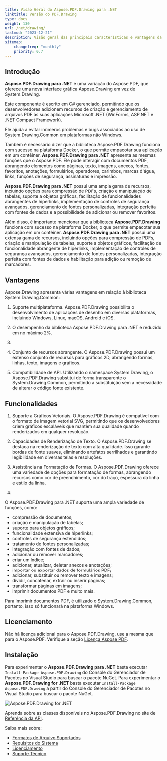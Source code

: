 ```yaml
---
title: Visão Geral do Aspose.PDF.Drawing para .NET
linktitle: Versão do PDF.Drawing
type: docs
weight: 130
url: /net/drawing/
lastmod: "2023-12-21"
description: Visão geral das principais características e vantagens da biblioteca Aspose.PDF.Drawing para .NET.
sitemap:
    changefreq: "monthly"
    priority: 0.7
---
```


## Introdução

**Aspose.PDF.Drawing para .NET** é uma variação do Aspose.PDF, que oferece uma nova interface gráfica Aspose.Drawing em vez de System.Drawing.

Este componente é escrito em C# gerenciado, permitindo que os desenvolvedores adicionem recursos de criação e gerenciamento de arquivos PDF às suas aplicações Microsoft .NET (WinForms, ASP.NET e .NET Compact Framework).

Ele ajuda a evitar inúmeros problemas e bugs associados ao uso de System.Drawing.Common em plataformas não Windows.

Também é necessário dizer que a biblioteca Aspose.PDF.Drawing funciona com sucesso na plataforma Docker, o que permite empacotar sua aplicação em um contêiner.
**Aspose.PDF.Drawing para .NET** apresenta as mesmas funções que o Aspose.PDF. Ele pode interagir com documentos PDF, abrangendo elementos como páginas, texto, imagens, anexos, fontes, favoritos, anotações, formulários, operadores, carimbos, marcas d'água, links, funções de segurança, assinaturas e impressão.

**Aspose.PDF.Drawing para .NET** possui uma ampla gama de recursos, incluindo opções para compressão de PDFs, criação e manipulação de tabelas, suporte a objetos gráficos, facilitação de funcionalidades abrangentes de hiperlinks, implementação de controles de segurança avançados, gerenciamento de fontes personalizadas, integração perfeita com fontes de dados e a possibilidade de adicionar ou remover favoritos.

Além disso, é importante mencionar que a biblioteca **Aspose.PDF.Drawing** funciona com sucesso na plataforma Docker, o que permite empacotar sua aplicação em um contêiner.
**Aspose.PDF.Drawing para .NET** possui uma extensa gama de recursos, incluindo opções para compressão de PDFs, criação e manipulação de tabelas, suporte a objetos gráficos, facilitação de funcionalidade abrangente de hiperlinks, implementação de controles de segurança avançados, gerenciamento de fontes personalizadas, integração perfeita com fontes de dados e habilitação para adição ou remoção de marcadores.

## Vantagens

Aspose.Drawing apresenta várias vantagens em relação à biblioteca System.Drawing.Common:

1. Suporte multiplataforma. Aspose.PDF.Drawing possibilita o desenvolvimento de aplicações de desenho em diversas plataformas, incluindo Windows, Linux, macOS, Android e iOS.

1. O desempenho da biblioteca Aspose.PDF.Drawing para .NET é reduzido em no máximo 2%. 

1.
1. Conjunto de recursos abrangente. O Aspose.PDF.Drawing possui um extenso conjunto de recursos para gráficos 2D, abrangendo formas, linhas, texto, imagens e gráficos.

1. Compatibilidade de API. Utilizando o namespace System.Drawing, o Aspose.PDF.Drawing substitui de forma transparente o System.Drawing.Common, permitindo a substituição sem a necessidade de alterar o código fonte existente.

## Funcionalidades

1. Suporte a Gráficos Vetoriais. O Aspose.PDF.Drawing é compatível com o formato de imagem vetorial SVG, permitindo que os desenvolvedores criem gráficos escaláveis que mantêm sua qualidade quando renderizados em qualquer resolução.

1. Capacidades de Renderização de Texto. O Aspose.PDF.Drawing se destaca na renderização de texto com alta qualidade. Isso garante bordas de fonte suaves, eliminando artefatos serrilhados e garantindo legibilidade em diversas telas e resoluções.

1. Assistência na Formatação de Formas. O Aspose.PDF.Drawing oferece uma variedade de opções para formatação de formas, abrangendo recursos como cor de preenchimento, cor do traço, espessura da linha e estilo da linha.
1.

O Aspose.PDF.Drawing para .NET suporta uma ampla variedade de funções, como:

- compressão de documentos;
- criação e manipulação de tabelas;
- suporte para objetos gráficos;
- funcionalidade extensiva de hiperlinks;
- controles de segurança estendidos;
- tratamento de fontes personalizadas;
- integração com fontes de dados;
- adicionar ou remover marcadores;
- criar um índice;
- adicionar, atualizar, deletar anexos e anotações;
- importar ou exportar dados de formulários PDF;
- adicionar, substituir ou remover texto e imagens;
- dividir, concatenar, extrair ou inserir páginas;
- transformar páginas em imagens;
- imprimir documentos PDF e muito mais.

Para imprimir documentos PDF, é utilizado o System.Drawing.Common, portanto, isso só funcionará na plataforma Windows.

## Licenciamento

Não há licença adicional para o Aspose.PDF.Drawing, use a mesma que para o Aspose.PDF. Verifique a seção [Licença Aspose PDF](/pdf/net/licensing/).

## Instalação

Para experimentar o **Aspose.PDF.Drawing para .NET** basta executar `Install-Package Aspose.PDF.Drawing` do Console do Gerenciador de Pacotes no Visual Studio para buscar o pacote NuGet.
Para experimentar o **Aspose.PDF.Drawing for .NET** basta executar `Install-Package Aspose.PDF.Drawing` a partir do Console do Gerenciador de Pacotes no Visual Studio para buscar o pacote NuGet.

![Aspose.PDF.Drawing for .NET](nuget.png)

Aprenda sobre as classes disponíveis no Aspose.PDF.Drawing no site de [Referência da API](https://reference.aspose.com/pdf/net/aspose.pdf.drawing/).

Saiba mais sobre:

- [Formatos de Arquivo Suportados](/pdf/net/supported-file-formats/)
- [Requisitos do Sistema](/pdf/net/system-requirements/)
- [Licenciamento](/pdf/net/licensing/)
- [Suporte Técnico](/pdf/net/technical-support/)
